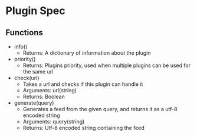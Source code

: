 Plugin Spec
==

Functions
--

* info()
	- Returns: A dictionary of information about the plugin
* priority()
	- Returns: Plugins priority, used when multiple plugins can be used for the same url
* check(url)
	- Takes a url and checks if this plugin can handle it
	- Arguments: url(string)
	- Returns: Boolean
* generate(query)
	- Generates a feed from the given query, and returns it as a utf-8 encoded string
	- Arguments: query(string)
	- Returns: Utf-8 encoded string containing the feed
